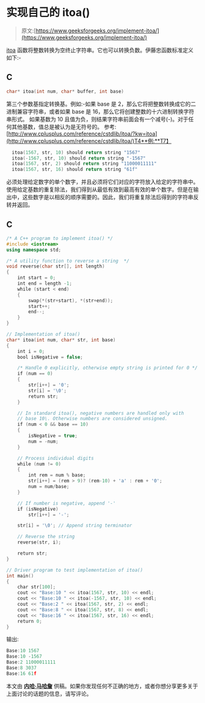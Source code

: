 # 实现自己的 itoa()

> 原文:[https://www.geeksforgeeks.org/implement-itoa/](https://www.geeksforgeeks.org/implement-itoa/)

[itoa](http://www.cplusplus.com/reference/cstdlib/itoa/) 函数将整数转换为空终止字符串。它也可以转换负数。伊藤忠函数标准定义如下:-

## C

```cpp
char* itoa(int num, char* buffer, int base)
```

第三个参数基指定转换基。例如:-如果 base 是 2，那么它将把整数转换成它的二进制兼容字符串，或者如果 base 是 16，那么它将创建整数的十六进制转换字符串形式。
如果基数为 10 且值为负，则结果字符串前面会有一个减号(-)。对于任何其他基数，值总是被认为是无符号的。
参考:[http://www.cplusplus.com/reference/cstdlib/itoa/?kw=itoa](http://www.cplusplus.com/reference/cstdlib/itoa/)T4**例:**T7】

```cpp
  itoa(1567, str, 10) should return string "1567"
  itoa(-1567, str, 10) should return string "-1567"
  itoa(1567, str, 2) should return string "11000011111"
  itoa(1567, str, 16) should return string "61f"
```

必须处理给定数字的单个数字，并且必须将它们对应的字符放入给定的字符串中。使用给定基数的重复除法，我们得到从最低有效到最高有效的单个数字。但是在输出中，这些数字是以相反的顺序需要的。因此，我们将重复除法后得到的字符串反转并返回。

## C

```cpp
/* A C++ program to implement itoa() */
#include <iostream>
using namespace std;

/* A utility function to reverse a string  */
void reverse(char str[], int length)
{
    int start = 0;
    int end = length -1;
    while (start < end)
    {
        swap(*(str+start), *(str+end));
        start++;
        end--;
    }
}

// Implementation of itoa()
char* itoa(int num, char* str, int base)
{
    int i = 0;
    bool isNegative = false;

    /* Handle 0 explicitly, otherwise empty string is printed for 0 */
    if (num == 0)
    {
        str[i++] = '0';
        str[i] = '\0';
        return str;
    }

    // In standard itoa(), negative numbers are handled only with
    // base 10\. Otherwise numbers are considered unsigned.
    if (num < 0 && base == 10)
    {
        isNegative = true;
        num = -num;
    }

    // Process individual digits
    while (num != 0)
    {
        int rem = num % base;
        str[i++] = (rem > 9)? (rem-10) + 'a' : rem + '0';
        num = num/base;
    }

    // If number is negative, append '-'
    if (isNegative)
        str[i++] = '-';

    str[i] = '\0'; // Append string terminator

    // Reverse the string
    reverse(str, i);

    return str;
}

// Driver program to test implementation of itoa()
int main()
{
    char str[100];
    cout << "Base:10 " << itoa(1567, str, 10) << endl;
    cout << "Base:10 " << itoa(-1567, str, 10) << endl;
    cout << "Base:2 " << itoa(1567, str, 2) << endl;
    cout << "Base:8 " << itoa(1567, str, 8) << endl;
    cout << "Base:16 " << itoa(1567, str, 16) << endl;
    return 0;
}
```

输出:

```cpp
Base:10 1567
Base:10 -1567
Base:2 11000011111
Base:8 3037
Base:16 61f
```

本文由 [**内哈·马哈詹**](http://www.linkedin.com/in/mahajanneha/) 供稿。如果你发现任何不正确的地方，或者你想分享更多关于上面讨论的话题的信息，请写评论。